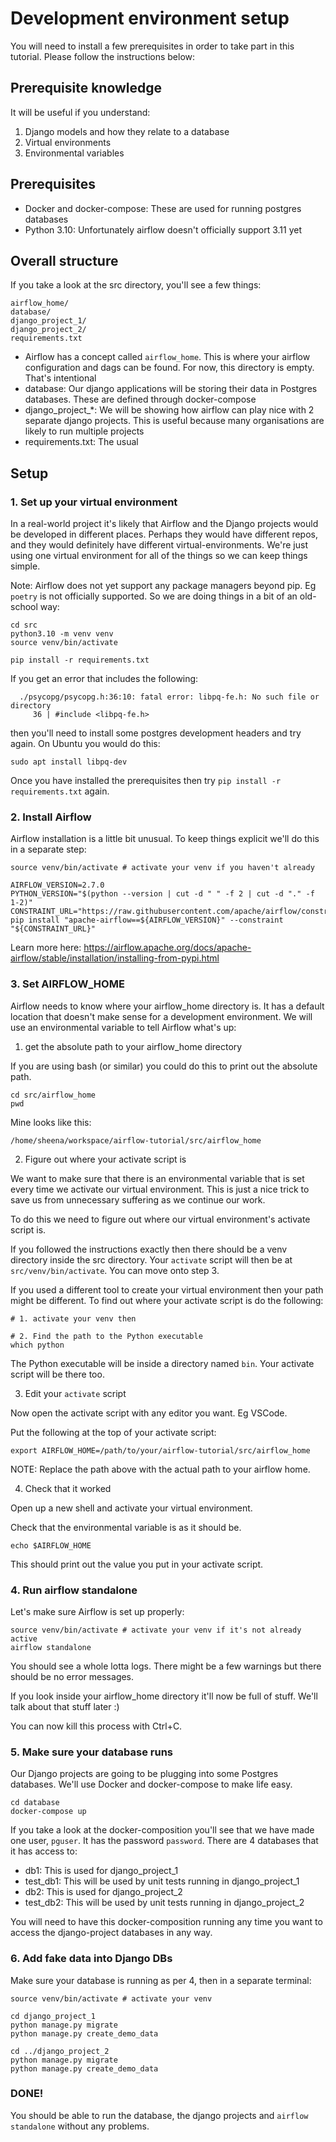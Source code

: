 # Development environment setup

You will need to install a few prerequisites in order to take part in this tutorial. Please follow the instructions below:

## Prerequisite knowledge

It will be useful if you understand:

1. Django models and how they relate to a database
2. Virtual environments
3. Environmental variables

## Prerequisites

- Docker and docker-compose: These are used for running postgres databases
- Python 3.10: Unfortunately airflow doesn't officially support 3.11 yet

## Overall structure

If you take a look at the src directory, you'll see a few things:

```
airflow_home/
database/
django_project_1/
django_project_2/
requirements.txt
```

- Airflow has a concept called `airflow_home`. This is where your airflow configuration and dags can be found. For now, this directory is empty. That's intentional
- database: Our django applications will be storing their data in Postgres databases. These are defined through docker-compose
- django_project_*: We will be showing how airflow can play nice with 2 separate django projects. This is useful because many organisations are likely to run multiple projects
- requirements.txt: The usual

## Setup

### 1. Set up your virtual environment

In a real-world project it's likely that Airflow and the Django projects would be developed in different places. Perhaps they would have different repos, and they would definitely have different virtual-environments. We're just using one virtual environment for all of the things so we can keep things simple.

Note: Airflow does not yet support any package managers beyond pip. Eg `poetry` is not officially supported. So we are doing things in a bit of an old-school way:

```
cd src 
python3.10 -m venv venv
source venv/bin/activate 

pip install -r requirements.txt 
```

If you get an error that includes the following:

```
  ./psycopg/psycopg.h:36:10: fatal error: libpq-fe.h: No such file or directory
     36 | #include <libpq-fe.h>
```

then you'll need to install some postgres development headers and try again. On Ubuntu you would do this:

```
sudo apt install libpq-dev  
```

Once you have installed the prerequisites then try `pip install -r requirements.txt` again.

### 2. Install Airflow

Airflow installation is a little bit unusual. To keep things explicit we'll do this in a separate step:


```
source venv/bin/activate # activate your venv if you haven't already

AIRFLOW_VERSION=2.7.0
PYTHON_VERSION="$(python --version | cut -d " " -f 2 | cut -d "." -f 1-2)"
CONSTRAINT_URL="https://raw.githubusercontent.com/apache/airflow/constraints-${AIRFLOW_VERSION}/constraints-${PYTHON_VERSION}.txt"
pip install "apache-airflow==${AIRFLOW_VERSION}" --constraint "${CONSTRAINT_URL}"
```

Learn more here: https://airflow.apache.org/docs/apache-airflow/stable/installation/installing-from-pypi.html 

### 3. Set AIRFLOW_HOME 

Airflow needs to know where your airflow_home directory is. It has a default location that doesn't make sense for a development environment. We will use an environmental variable to tell Airflow what's up:

1. get the absolute path to your airflow_home directory

If you are using bash (or similar) you could do this to print out the absolute path.

```
cd src/airflow_home
pwd
```

Mine looks like this:

```
/home/sheena/workspace/airflow-tutorial/src/airflow_home
```

2. Figure out where your activate script is

We want to make sure that there is an environmental variable that is set every time we activate our virtual environment. This is just a nice trick to save us from unnecessary suffering as we continue our work.

To do this we need to figure out where our virtual environment's activate script is.


If you followed the instructions exactly then there should be a venv directory inside the src directory. Your `activate` script will then be at `src/venv/bin/activate`.  You can move onto step 3.

If you used a different tool to create your virtual environment then your path might be different. To find out where your activate script is do the following:

```
# 1. activate your venv then

# 2. Find the path to the Python executable
which python 
```

The Python executable will be inside a directory named `bin`. Your activate script will be there too.

3. Edit your `activate` script

Now open the activate script with any editor you want. Eg VSCode.

Put the following at the top of your activate script:

```
export AIRFLOW_HOME=/path/to/your/airflow-tutorial/src/airflow_home
```

NOTE: Replace the path above with the actual path to your airflow home.


4. Check that it worked

Open up a new shell and activate your virtual environment.

Check that the environmental variable is as it should be.

```[bash]
echo $AIRFLOW_HOME
```

This should print out the value you put in your activate script.

### 4. Run airflow standalone

Let's make sure Airflow is set up properly:

```
source venv/bin/activate # activate your venv if it's not already active
airflow standalone
```

You should see a whole lotta logs. There might be a few warnings but there should be no error messages.

If you look inside your airflow_home directory it'll now be full of stuff. We'll talk about that stuff later :) 

You can now kill this process with Ctrl+C.

### 5. Make sure your database runs

Our Django projects are going to be plugging into some Postgres databases. We'll use Docker and docker-compose to make life easy.

```
cd database
docker-compose up
```

If you take a look at the docker-composition you'll see that we have made one user, `pguser`. It has the password `password`. There are 4 databases that it has access to:

- db1: This is used for django_project_1
- test_db1: This will be used by unit tests running in django_project_1
- db2: This is used for django_project_2
- test_db2: This will be used by unit tests running in django_project_2

You will need to have this docker-composition running any time you want to access the django-project databases in any way. 

### 6. Add fake data into Django DBs

Make sure your database is running as per 4, then in a separate terminal:

```
source venv/bin/activate # activate your venv

cd django_project_1
python manage.py migrate 
python manage.py create_demo_data

cd ../django_project_2
python manage.py migrate 
python manage.py create_demo_data
```

### DONE!

You should be able to run the database, the django projects and `airflow standalone` without any problems. 
